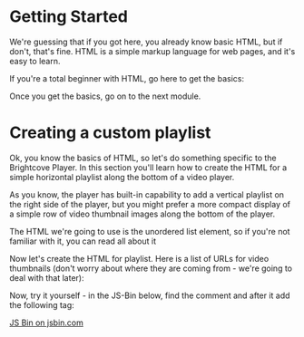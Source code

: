 <!--
{
"name": "html-module",
"version" : "0.1",
"title" : "HTML Essentials",
"description" : "This is only a test",
"homepage" : "https://github.com/rcrooks/outlearn-player-technologies",
"freshnessDate" : 2015-08-30,
"license" : "CC BY 4.0"
}
-->

<!-- @section -->

# Getting Started

We're guessing that if you got here, you already know basic HTML, but if don't, that's fine. HTML is a simple markup language for web pages, and it's easy to learn.

If you're a total beginner with HTML, go here to get the basics:

<!-- @link, "url" : "http://www.htmldog.com/guides/html/beginner/", "text": "Getting Started with HTML" -->

Once you get the basics, go on to the next module.

<!-- @section -->

# Creating a custom playlist

Ok, you know the basics of HTML, so let's do something specific to the Brightcove Player. In this section you'll learn how to create the HTML for a simple horizontal playlist along the bottom of a video player.

As you know, the player has built-in capability to add a vertical playlist on the right side of the player, but you might prefer a more compact display of a simple row of video thumbnail images along the bottom of the player.

The HTML we're going to use is the unordered list element, so if you're not familiar with it, you can read all about it <!-- @link, "url" : "http://learn.shayhowe.com/html-css/creating-lists/", "text": "here" -->

Now let's create the HTML for playlist. Here is a list of URLs for video thumbnails (don't worry about where they are coming from - we're going to deal with that later):



Now, try it yourself - in the JS-Bin below, find the comment <!-- add playlist here --> and after it add the following tag:

<a class="jsbin-embed" href="http://jsbin.com/hobada/embed">JS Bin on jsbin.com</a><script src="http://static.jsbin.com/js/embed.min.js?3.34.3"></script>
